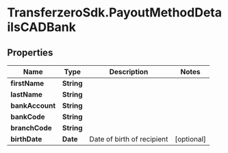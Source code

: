 # TransferzeroSdk.PayoutMethodDetailsCADBank

## Properties
Name | Type | Description | Notes
------------ | ------------- | ------------- | -------------
**firstName** | **String** |  | 
**lastName** | **String** |  | 
**bankAccount** | **String** |  | 
**bankCode** | **String** |  | 
**branchCode** | **String** |  | 
**birthDate** | **Date** | Date of birth of recipient | [optional] 


